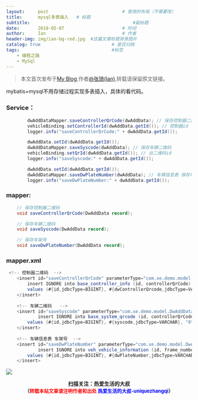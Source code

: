 ```yaml
---
layout:     post             				# 使用的布局（不需要改）
title:      mysql多表插入   # 标题 
subtitle:    					  				#副标题
date:       2018-05-07  					# 时间
author:     Ian                  			# 作者
header-img: img/ian-bg-red.jpg	#这篇文章标题背景图片
catalog: true                        	# 是否归档
tags:                              		#标签
    - 编程之路
    - MySql
---
```


> 本文首次发布于[My Blog](http://uniquezhangqi.top),作者[@张琦(Ian)](http://uniquezhangqi.top/about/),转载请保留原文链接。

mybatis+mysql不用存储过程实现多表插入，具体的看代码。

### Service：

```java
		dwAddDataMapper.saveControllerQrCode(dwAddData); // 保存控制器二维码
		vehicleBinding.setControllerId(dwAddData.getId()); // 控制器id
		logger.info("saveControllerQrCode:" + dwAddData.getId());

		dwAddData.setId(dwAddData.getId());
		dwAddDataMapper.saveSyscode(dwAddData); // 保存车辆二维码
		vehicleBinding.setQrId(dwAddData.getId()); // 台二维码id
		logger.info("saveSyscode:" + dwAddData.getId());

		dwAddData.setId(dwAddData.getId());
		dwAddDataMapper.saveDwPlateNumber(dwAddData); // 车辆信息表 保存车架号
		logger.info("saveDwPlateNumber:" + dwAddData.getId());
```

### mapper:

```java
	// 保存控制器二维码
	void saveControllerQrCode(DwAddData record);

	// 保存车辆二维码
	void saveSyscode(DwAddData record);

	// 保存车架号
	void saveDwPlateNumber(DwAddData record);
```

### mapper.xml

```java
 <!-- 控制器二维码  -->
    <insert id="saveControllerQrCode" parameterType="com.xe.demo.model.DwAddData" useGeneratedKeys="true" keyProperty="id">
        insert IGNORE into base_controller_info (id, controllerQrCode)
        values (#{id,jdbcType=BIGINT}, #{dwControllerQrcode,jdbcType=VARCHAR})
    </insert>
    
    <!-- 车辆二维码   -->
    <insert id="saveSyscode" parameterType="com.xe.demo.model.DwAddData" useGeneratedKeys="true" keyProperty="id">
    		insert IGNORE into base_system_qrcode (id, controllerQrCode, batchId)
        values (#{id,jdbcType=BIGINT}, #{syscode,jdbcType=VARCHAR}, "0")
    </insert>
    
    <!-- 车辆信息表 车架号  -->
    <insert id="saveDwPlateNumber" parameterType="com.xe.demo.model.DwAddData" useGeneratedKeys="true" keyProperty="id">
    		insert IGNORE into veh_vehicle_information (id, frame_number)
        values (#{id,jdbcType=BIGINT}, #{dwPlateNumber,jdbcType=VARCHAR})
    </insert>
```




![](https://ws3.sinaimg.cn/large/006tKfTcgy1fqj5aochgoj309k09kmwz.jpg)
<b><center>扫描关注：热爱生活的大叔</center>
<b><center><font size="2">（<font size="2" color="#FF0000">转载本站文章请注明作者和出处</font> <font size="2" color="#0000FF">热爱生活的大叔-uniquezhangqi</font><font size="2">）</font>
